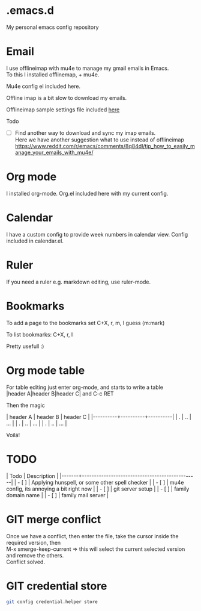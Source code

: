 # .emacs.d
My personal emacs config repository

# Email

I use offlineimap with mu4e to manage my gmail emails in Emacs.  
To this I installed offlinemap, + mu4e.

Mu4e config el included here.

Offline imap is a bit slow to download my emails.

Offlineimap sample settings file included [here](./.offlineimaprc-sample)

Todo
- [ ] Find another way to download and sync my imap emails.  
Here we have another suggestion what to use instead of offlineimap  
https://www.reddit.com/r/emacs/comments/8q84dl/tip_how_to_easily_manage_your_emails_with_mu4e/

# Org mode

I installed org-mode. Org.el included here with my current config.

# Calendar

I have a custom config to provide week numbers in calendar view. Config included in calendar.el.

# Ruler

If you need a ruler e.g. markdown editing, use ruler-mode.

# Bookmarks

To add a page to the bookmarks set C+X, r, m, I guess (m:mark)

To list bookmarks: C+X, r, l

Pretty usefull :)

# Org mode table

For table editing just enter org-mode, and starts to write a table  
|header A|header B|header C| and C-c RET

Then the magic

| header A | header B | header C |
|----------+----------+----------|
| .        | ..       | ...      |
| .        | ..       | ...      |
| .        | ..       | ...      |

Voilá!

# TODO

| Todo  | Description                                    |
|-------+------------------------------------------------|
| - [ ] | Applying hunspell, or some other spell checker |
| - [ ] | mu4e config, its annoying a bit right now      |
| - [ ] | git server setup                               |
| - [ ] | family domain name                             |
| - [ ] | family mail server                             |

# GIT merge conflict

Once we have a conflict, then enter the file, take the cursor inside the required version, then  
M-x smerge-keep-current => this will select the current selected version and remove the others.  
Conflict solved.

# GIT credential store

```bash
git config credential.helper store
```

